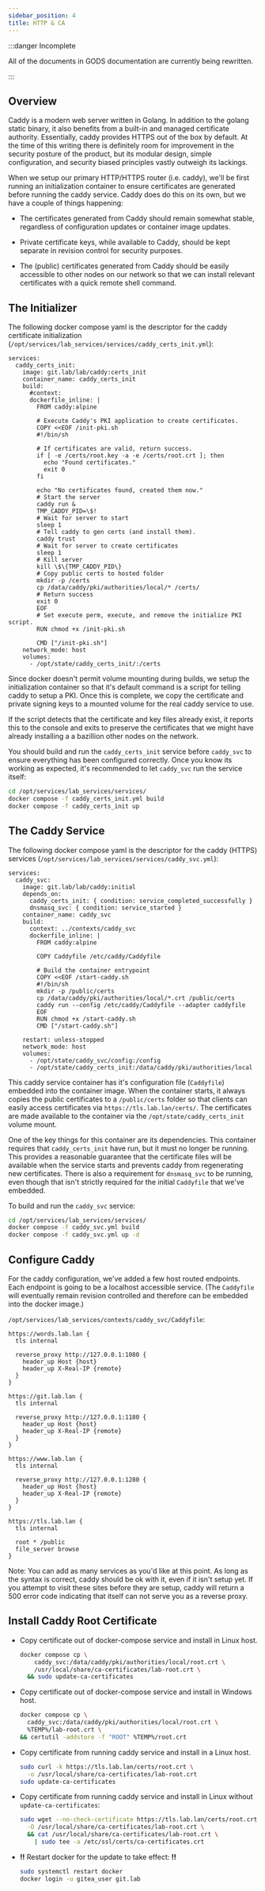 ```yaml
---
sidebar_position: 4
title: HTTP & CA
---
```


:::danger Incomplete

All of the documents in GODS documentation are currently being rewritten.

:::

## Overview

Caddy is a modern web server written in Golang. In addition to the golang static binary, it also benefits from a built-in and managed certificate authority. Essentially, caddy provides HTTPS out of the box by default. At the time of this writing there is definitely room for improvement in the security posture of the product, but its modular design, simple configuration, and security biased principles vastly outweigh its lackings.

When we setup our primary HTTP/HTTPS router (i.e. caddy), we'll be first running an initialization container to ensure certificates are generated before running the caddy service. Caddy does do this on its own, but we have a couple of things happening:

- The certificates generated from Caddy should remain somewhat stable, regardless of configuration updates or container image updates.

- Private certificate keys, while available to Caddy, should be kept separate in revision control for security purposes.

- The (public) certificates generated from Caddy should be easily accessible to other nodes on our network so that we can install relevant certificates with a quick remote shell command.

## The Initializer

The following docker compose yaml is the descriptor for the caddy certificate initialization (`/opt/services/lab_services/services/caddy_certs_init.yml`):

```
services:
  caddy_certs_init:
    image: git.lab/lab/caddy:certs_init
    container_name: caddy_certs_init
    build: 
      #context: 
      dockerfile_inline: |
        FROM caddy:alpine
        
        # Execute Caddy's PKI application to create certificates.
        COPY <<EOF /init-pki.sh
        #!/bin/sh

        # If certificates are valid, return success.
        if [ -e /certs/root.key -a -e /certs/root.crt ]; then
          echo "Found certificates."
          exit 0
        fi

        echo "No certificates found, created them now."
        # Start the server
        caddy run &
        TMP_CADDY_PID=\$!
        # Wait for server to start
        sleep 1
        # Tell caddy to gen certs (and install them).
        caddy trust
        # Wait for server to create certificates
        sleep 1
        # Kill server
        kill \$\{TMP_CADDY_PID\}
        # Copy public certs to hosted folder 
        mkdir -p /certs
        cp /data/caddy/pki/authorities/local/* /certs/
        # Return success
        exit 0
        EOF
        # Set execute perm, execute, and remove the initialize PKI script.
        RUN chmod +x /init-pki.sh

        CMD ["/init-pki.sh"]
    network_mode: host
    volumes:
      - /opt/state/caddy_certs_init/:/certs
```

Since docker doesn't permit volume mounting during builds, we setup the initialization container so that it's default command is a script for telling caddy to setup a PKI. Once this is complete, we copy the certificate and private signing keys to a mounted volume for the real caddy service to use.

If the script detects that the certificate and key files already exist, it reports this to the console and exits to preserve the certificates that we might have already installing a a bazillion other nodes on the network.

You should build and run the `caddy_certs_init` service before `caddy_svc` to ensure everything has been configured correctly. Once you know its working as expected, it's recommended to let `caddy_svc` run the service itself:

```sh
cd /opt/services/lab_services/services/
docker compose -f caddy_certs_init.yml build
docker compose -f caddy_certs_init up
```

## The Caddy Service

The following docker compose yaml is the descriptor for the caddy (HTTPS) services (`/opt/services/lab_services/services/caddy_svc.yml`):

```
services:
  caddy_svc:
    image: git.lab/lab/caddy:initial
    depends_on:
      caddy_certs_init: { condition: service_completed_successfully }
      dnsmasq_svc: { condition: service_started }
    container_name: caddy_svc
    build: 
      context: ../contexts/caddy_svc
      dockerfile_inline: |
        FROM caddy:alpine
        
        COPY Caddyfile /etc/caddy/Caddyfile
        
        # Build the container entrypoint
        COPY <<EOF /start-caddy.sh
        #!/bin/sh
        mkdir -p /public/certs
        cp /data/caddy/pki/authorities/local/*.crt /public/certs
        caddy run --config /etc/caddy/Caddyfile --adapter caddyfile
        EOF
        RUN chmod +x /start-caddy.sh
        CMD ["/start-caddy.sh"]

    restart: unless-stopped
    network_mode: host
    volumes:
      - /opt/state/caddy_svc/config:/config
      - /opt/state/caddy_certs_init:/data/caddy/pki/authorities/local
```

This caddy service container has it's configuration file (`Caddyfile`) embedded into the container image. When the container starts, it always copies the public certificates to a `/public/certs` folder so that clients can easily access certificates via `https://tls.lab.lan/certs/`. The certificates are made available to the container via the `/opt/state/caddy_certs_init` volume mount.

<!-- TODO: Come up with a better file index and 302 a host for certs to it. -->

One of the key things for this container are its dependencies. This container requires that `caddy_certs_init` have run, but it must no longer be running. This provides a reasonable guarantee that the certificate files will be available when the service starts and prevents caddy from regenerating new certificates. There is also a requirement for `dnsmasq_svc` to be running, even though that isn't strictly required for the initial `Caddyfile` that we've embedded.

To build and run the `caddy_svc` service:

```sh
cd /opt/services/lab_services/services/
docker compose -f caddy_svc.yml build
docker compose -f caddy_svc.yml up -d
```

## Configure Caddy

For the caddy configuration, we've added a few host routed endpoints. Each endpoint is going to be a localhost accessible service. (The `Caddyfile` will eventually remain revision controlled and therefore can be embedded into the docker image.)

`/opt/services/lab_services/contexts/caddy_svc/Caddyfile`:

```Caddyfile
https://words.lab.lan {
  tls internal
  
  reverse_proxy http://127.0.0.1:1080 {
    header_up Host {host}
    header_up X-Real-IP {remote}
  }
}

https://git.lab.lan {
  tls internal
  
  reverse_proxy http://127.0.0.1:1180 {
    header_up Host {host}
    header_up X-Real-IP {remote}
  }
}

https://www.lab.lan {
  tls internal
  
  reverse_proxy http://127.0.0.1:1280 {
    header_up Host {host}
    header_up X-Real-IP {remote}
  }
}

https://tls.lab.lan {
  tls internal
  
  root * /public
  file_server browse
}
```

Note: You can add as many services as you'd like at this point. As long as the syntax is correct, caddy should be ok with it, even if it isn't setup yet. If you attempt to visit these sites before they are setup, caddy will return a 500 error code indicating that itself can not serve you as a reverse proxy.

## Install Caddy Root Certificate

- Copy certificate out of docker-compose service and install in Linux host.

    ```sh
    docker compose cp \
        caddy_svc:/data/caddy/pki/authorities/local/root.crt \
        /usr/local/share/ca-certificates/lab-root.crt \
      && sudo update-ca-certificates
    ```

- Copy certificate out of docker-compose service and install in Windows host.

    ```sh
    docker compose cp \
      caddy_svc:/data/caddy/pki/authorities/local/root.crt \
      %TEMP%/lab-root.crt \
    && certutil -addstore -f "ROOT" %TEMP%/root.crt
    ```

- Copy certificate from running caddy service and install in a Linux host.

    ```sh
    sudo curl -k https://tls.lab.lan/certs/root.crt \
      -o /usr/local/share/ca-certificates/lab-root.crt
    sudo update-ca-certificates
    ```

- Copy certificate from running caddy service and install in Linux without `update-ca-certificates`:

    ```sh
    sudo wget --no-check-certificate https://tls.lab.lan/certs/root.crt \
      -O /usr/local/share/ca-certificates/lab-root.crt \
      && cat /usr/local/share/ca-certificates/lab-root.crt \
        | sudo tee -a /etc/ssl/certs/ca-certificates.crt
    ```

- **!!** Restart docker for the update to take effect: **!!**
    
    ```sh
    sudo systemctl restart docker
    docker login -u gitea_user git.lab
    ```
